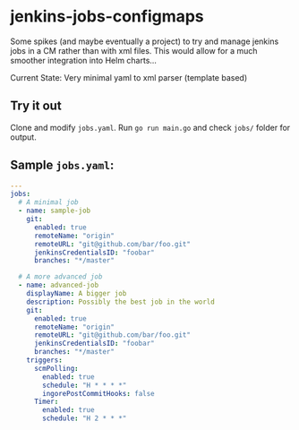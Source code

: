 # jenkins-jobs-configmaps

Some spikes (and maybe eventually a project) to try and manage jenkins jobs in a CM rather than with xml files. This would allow for a much smoother integration into Helm charts...

Current State: Very minimal yaml to xml parser (template based)

## Try it out

Clone and modify `jobs.yaml`. Run `go run main.go` and check `jobs/` folder for output.

## Sample `jobs.yaml`:

```yaml
---
jobs:
  # A minimal job
  - name: sample-job
    git:
      enabled: true
      remoteName: "origin"
      remoteURL: "git@github.com/bar/foo.git"
      jenkinsCredentialsID: "foobar"
      branches: "*/master"

  # A more advanced job
  - name: advanced-job
    displayName: A bigger job
    description: Possibly the best job in the world
    git:
      enabled: true
      remoteName: "origin"
      remoteURL: "git@github.com/bar/foo.git"
      jenkinsCredentialsID: "foobar"
      branches: "*/master"
    triggers:
      scmPolling:
        enabled: true
        schedule: "H * * * *"
        ingorePostCommitHooks: false
      Timer:
        enabled: true
        schedule: "H 2 * * *"
```
